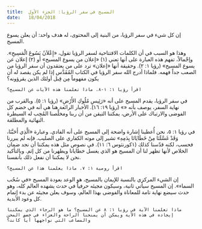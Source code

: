 ```yaml
---
title:  المسيح في سفر الرؤيا: الجزء الأول
date:   18/04/2018
---
```


إن كل شيء في سفر الرؤيا، من البنية إلى المحتوى، له هدف واحد: أن يعلن يسوع المسيح.

وهذا هو السبب في أن الكلمات الافتتاحية لسفر الرؤيا تقول، «إِعْلاَنُ يَسُوعَ الْمَسِيحِ». وإجْمالاً، تفهم هذه العبارة على أنها تعني (١) «إعلان من يسوع المسيح» أو (٢) إعلان عن يسوع المسيح» (رؤيا ١: ٢). وحقيقة أنها «إعلان» ترد على من يعتقدون أن سفر الرؤيا من الصعب جداً فهمه. فلماذا أدرج الله سفر الرؤيا في الكتاب المُقَدَّس إذا لم يكن يقصد له أن يكون مفهوماً مِن قِبل أولئك الذين يقرؤونه؟

`اقرأ رؤيا ١: ١-٨. ماذا تعلمنا هذه الآيات عن المسيح؟`

في سفر الرؤيا، يقدم المسيح على أنه «رَئِيسِ مُلُوكِ الأَرْضِ» (رؤيا ١: ٥). وبالقرب من نهاية السفر، يوصف بأنه «» (رؤيا ١٩: ١٦). الأخبار الرائعة هنا هي أنه في خضم كل الفوضى والارتباك على الأرض، يمكننا التيقن من أن ربنا ومخلِّصنا المُحِب له السيطرة النهائية والمطلقة.

في رؤيا ١: ٥، نحن أُعطينا إشارة واضحة إلى المسيح على أنه الفادي. وعبارة «الَّذِي أَحَبَّنَا، وَقَدْ غَسَّلَنَا مِنْ خَطَايَانَا بِدَمِهِ» تشير إلى موته الكفاري على الصليب. فإنه لم يبررنا فحسب، لكنه قدّسنا كذلك (١كورنثوس ٦: ١١). في نصوص مثل هذه يمكننا أن نجد ضمان الخلاص لأنها تظهر لنا أن المسيح هو الذي يغسل خطايانا ويطهرنا من كل إثم. وبالتأكيد نحن لا يمكننا أن نفعل ذلك بأنفسنا.

`اقرأ رومية ١: ٧. ماذا يعلمنا هذا عن المسيح؟`

إن الشيء المركزي بالنسبة للإيمان بالمسيح، هو الوعد بعودة المسيح «في سُحُب السماء». إن المسيح سيأتي ثانية، وسيكون مجيئه حرفياً في حدث يشهده العالم كله، وهو حدث سيضع نهاية تامة للمعاناة والفوضى بهذا العالم، وسوف يعلن مجيئه عن بدء إتمام كل وعود الأبدية.

`ماذا تعلمنا الآية في رؤيا ١: ٨ عن المسيح؟ ما هو الرجاء الذي يمكننا إيجاده في هذه الآية ويمكن أن يمنحنا الراحة والعزاء في خضم المحن والمصاعب التي نواجهها أياً كانت؟`